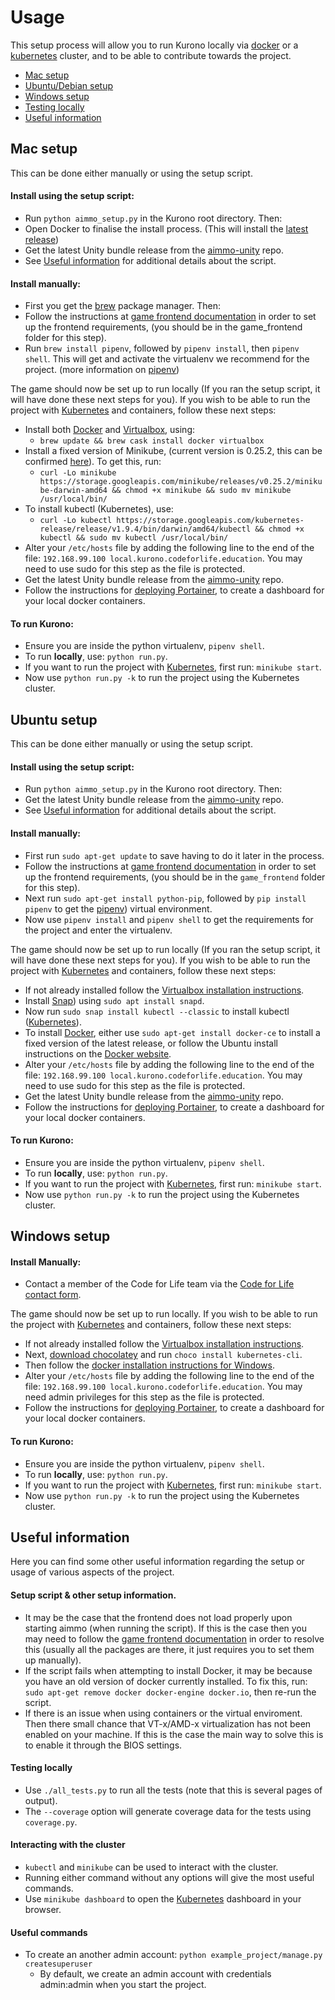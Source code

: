 # Usage

This setup process will allow you to run Kurono locally via [docker](https://www.docker.com/) or a [kubernetes](https://kubernetes.io/) cluster, and to be able to contribute towards the project.

- [Mac setup](#mac-setup)
- [Ubuntu/Debian setup](#ubuntu-setup)
- [Windows setup](#windows-setup)
- [Testing locally](#testing-locally)
- [Useful information](#useful-information)

## Mac setup

This can be done either manually or using the setup script.

#### Install using the setup script:

* Run `python aimmo_setup.py` in the Kurono root directory. Then:
* Open Docker to finalise the install process. (This will install the [latest release](https://www.docker.com/get-started))
* Get the latest Unity bundle release from the [aimmo-unity](https://github.com/ocadotechnology/aimmo-unity) repo.
* See [Useful information](#useful-information) for additional details about the script.

#### Install manually:

* First you get the [brew](https://brew.sh/) package manager. Then:
* Follow the instructions at [game frontend documentation](https://github.com/ocadotechnology/aimmo/blob/master/game_frontend/README.md) in order to set up the frontend requirements, (you should be in the game_frontend folder for this step).
* Run `brew install pipenv`, followed by `pipenv install`, then `pipenv shell`. This will get and activate the virtualenv we recommend for the project. (more information on [pipenv](https://pipenv.readthedocs.io/en/latest/))

The game should now be set up to run locally (If you ran the setup script, it will have done these next steps for you). If you wish to be able to run the project with [Kubernetes](https://kubernetes.io/) and containers, follow these next steps:

* Install both [Docker](https://www.docker.com/) and [Virtualbox](https://www.virtualbox.org/wiki/Downloads), using: 
	* `brew update && brew cask install docker virtualbox`
* Install a fixed version of Minikube, (current version is 0.25.2, this can be confirmed [here](https://github.com/ocadotechnology/aimmo/blob/b0fd1bf852b1b2630a8546d173798ec9a670c480/.travis.yml#L23)). To get this, run:
	* `curl -Lo minikube https://storage.googleapis.com/minikube/releases/v0.25.2/minikube-darwin-amd64 && chmod +x minikube && sudo mv minikube /usr/local/bin/`
* To install kubectl (Kubernetes), use:
	* `curl -Lo kubectl https://storage.googleapis.com/kubernetes-release/release/v1.9.4/bin/darwin/amd64/kubectl && chmod +x kubectl && sudo mv kubectl /usr/local/bin/`
* Alter your `/etc/hosts` file by adding the following line to the end of the file: `192.168.99.100 local.kurono.codeforlife.education`. You may need to use sudo for this step as the file is protected.
* Get the latest Unity bundle release from the [aimmo-unity](https://github.com/ocadotechnology/aimmo-unity) repo.
* Follow the instructions for [deploying Portainer](https://portainer.io/install.html), to create a dashboard for your local docker containers.

#### To run Kurono:

* Ensure you are inside the python virtualenv, `pipenv shell`.
* To run **locally**, use: `python run.py`.
* If you want to run the project with [Kubernetes](https://kubernetes.io/), first run: `minikube start`.
* Now use `python run.py -k` to run the project using the Kubernetes cluster.

## Ubuntu setup

This can be done either manually or using the setup script.

#### Install using the setup script:

* Run `python aimmo_setup.py` in the Kurono root directory. Then:
* Get the latest Unity bundle release from the [aimmo-unity](https://github.com/ocadotechnology/aimmo-unity) repo.
* See [Useful information](#useful-information) for additional details about the script.

#### Install manually:

* First run `sudo apt-get update` to save having to do it later in the process.
* Follow the instructions at [game frontend documentation](https://github.com/ocadotechnology/aimmo/blob/master/game_frontend/README.md) in order to set up the frontend requirements, (you should be in the `game_frontend` folder for this step).
* Next run `sudo apt-get install python-pip`, followed by `pip install pipenv` to get the [pipenv](https://pipenv.readthedocs.io/en/latest/)) virtual environment.
* Now use `pipenv install` and `pipenv shell` to get the requirements for the project and enter the virtualenv.

The game should now be set up to run locally (If you ran the setup script, it will have done these next steps for you). If you wish to be able to run the project with [Kubernetes](https://kubernetes.io/) and containers, follow these next steps:

* If not already installed follow the [Virtualbox installation instructions](https://www.virtualbox.org/wiki/Downloads).
* Install [Snap](https://snapcraft.io/)) using `sudo apt install snapd`.
* Now run `sudo snap install kubectl --classic` to install kubectl ([Kubernetes](https://kubernetes.io/)).
* To install [Docker](https://www.docker.com/), either use `sudo apt-get install docker-ce` to install a fixed version of the latest release, or follow the Ubuntu install instructions on the [Docker website](https://docs.docker.com/install/linux/docker-ce/ubuntu/#install-using-the-repository).
* Alter your `/etc/hosts` file by adding the following line to the end of the file: `192.168.99.100 local.kurono.codeforlife.education`. You may need to use sudo for this step as the file is protected.
* Get the latest Unity bundle release from the [aimmo-unity](https://github.com/ocadotechnology/aimmo-unity) repo.
* Follow the instructions for [deploying Portainer](https://portainer.io/install.html), to create a dashboard for your local docker containers.

#### To run Kurono:

* Ensure you are inside the python virtualenv, `pipenv shell`.
* To run **locally**, use: `python run.py`.
* If you want to run the project with [Kubernetes](https://kubernetes.io/), first run: `minikube start`.
* Now use `python run.py -k` to run the project using the Kubernetes cluster.

## Windows setup

#### Install Manually:
	
* Contact a member of the Code for Life team via the [Code for Life contact form](https://www.codeforlife.education/help/#contact).

The game should now be set up to run locally. If you wish to be able to run the project with [Kubernetes](https://kubernetes.io/) and containers, follow these next steps:

* If not already installed follow the [Virtualbox installation instructions](https://www.virtualbox.org/wiki/Downloads).
* Next, [download chocolatey](https://chocolatey.org/) and run `choco install kubernetes-cli`.
* Then follow the [docker installation instructions for Windows](https://docs.docker.com/docker-for-windows/).
* Alter your `/etc/hosts` file by adding the following line to the end of the file: `192.168.99.100 local.kurono.codeforlife.education`. You may need admin privileges for this step as the file is protected.
* Follow the instructions for [deploying Portainer](https://portainer.io/install.html), to create a dashboard for your local docker containers.

#### To run Kurono:

* Ensure you are inside the python virtualenv, `pipenv shell`.
* To run **locally**, use: `python run.py`.
* If you want to run the project with [Kubernetes](https://kubernetes.io/), first run: `minikube start`.
* Now use `python run.py -k` to run the project using the Kubernetes cluster.

## Useful information

Here you can find some other useful information regarding the setup or usage of various aspects of the project.

#### Setup script & other setup information.

* It may be the case that the frontend does not load properly upon starting aimmo (when running the script). If this is the case then you may need to follow the [game frontend documentation](https://github.com/ocadotechnology/aimmo/blob/master/game_frontend/README.md) in order to resolve this (usually all the packages are there, it just requires you to set them up manually).
* If the script fails when attempting to install Docker, it may be because you have an old version of docker currently installed. To fix this, run: `sudo apt-get remove docker docker-engine docker.io`, then re-run the script.
* If there is an issue when using containers or the virtual enviroment. Then there small chance that VT-x/AMD-x virtualization has not been enabled on your machine. If this is the case the main way to solve this is to enable it through the BIOS settings.

#### Testing locally

* Use `./all_tests.py` to run all the tests (note that this is several pages of output).
* The `--coverage` option will generate coverage data for the tests using `coverage.py`.

#### Interacting with the cluster

*  `kubectl`  and  `minikube`  can be used to interact with the cluster.
* Running either command without any options will give the most useful commands.
* Use `minikube dashboard` to open the [Kubernetes](https://kubernetes.io/) dashboard in your browser.

#### Useful commands

* To create an another admin account:  `python example_project/manage.py createsuperuser`
    * By default, we create an admin account with credentials admin:admin when you start the project.
